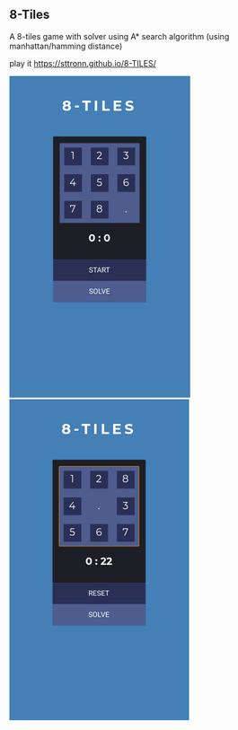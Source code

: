 ## 8-Tiles

A 8-tiles game with solver using A* search algorithm (using manhattan/hamming distance) 

play it https://sttronn.github.io/8-TILES/

![demo1](8_tiles1.png)
![demo2](8_tiles2.png)


